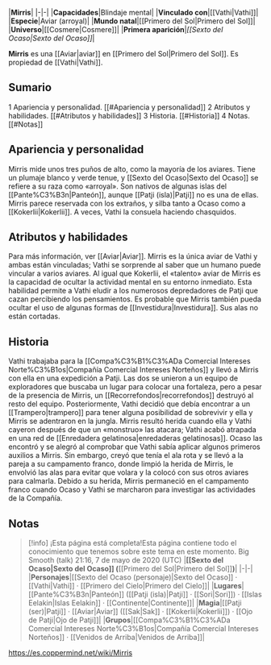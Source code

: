 

|**Mirris**|
|-|-|
|**Capacidades**|Blindaje mental|
|**Vinculado con**|[[Vathi\|Vathi]]|
|**Especie**|Aviar (arroyal)|
|**Mundo natal**|[[Primero del Sol\|Primero del Sol]]|
|**Universo**|[[Cosmere\|Cosmere]]|
|**Primera aparición**|*[[Sexto del Ocaso\|Sexto del Ocaso]]*|

**Mirris** es una [[Aviar\|aviar]] en [[Primero del Sol\|Primero del Sol]]. Es propiedad de [[Vathi\|Vathi]].

## Sumario

1 Apariencia y personalidad. [[#Apariencia y personalidad]] 
2 Atributos y habilidades. [[#Atributos y habilidades]] 
3 Historia. [[#Historia]] 
4 Notas. [[#Notas]] 


## Apariencia y personalidad
Mirris mide unos tres puños de alto, como la mayoría de los aviares. Tiene un plumaje blanco y verde tenue, y [[Sexto del Ocaso\|Sexto del Ocaso]] se refiere a su raza como «arroyal». Son nativos de algunas islas del [[Pante%C3%B3n\|Panteón]], aunque [[Patji (isla)\|Patji]] no es una de ellas. Mirris parece reservada con los extraños, y silba tanto a Ocaso como a [[Kokerlii\|Kokerlii]]. A veces, Vathi la consuela haciendo chasquidos.

## Atributos y habilidades
Para más información, ver [[Aviar\|Aviar]].
Mirris es la única aviar de Vathi y ambas están vinculadas; Vathi se sorprende al saber que un humano puede vincular a varios aviares. Al igual que Kokerlii, el «talento» aviar de Mirris es la capacidad de ocultar la actividad mental en su entorno inmediato. Esta habilidad permite a Vathi eludir a los numerosos depredadores de Patji que cazan percibiendo los pensamientos. Es probable que Mirris también pueda ocultar el uso de algunas formas de [[Investidura\|Investidura]]. Sus alas no están cortadas.

## Historia
Vathi trabajaba para la [[Compa%C3%B1%C3%ADa Comercial Intereses Norte%C3%B1os\|Compañía Comercial Intereses Norteños]] y llevó a Mirris con ella en una expedición a Patji. Las dos se unieron a un equipo de exploradores que buscaba un lugar para colocar una fortaleza, pero a pesar de la presencia de Mirris, un [[Recorrefondos\|recorrefondos]] destruyó al resto del equipo. Posteriormente, Vathi decidió que debía encontrar a un [[Trampero\|trampero]] para tener alguna posibilidad de sobrevivir y ella y Mirris se adentraron en la jungla. Mirris resultó herida cuando ella y Vathi cayeron después de que un «monstruo» las atacara; Vathi acabó atrapada en una red de [[Enredadera gelatinosa\|enredaderas gelatinosas]]. Ocaso las encontró y se alegró al comprobar que Vathi sabía aplicar algunos primeros auxilios a Mirris. Sin embargo, creyó que tenía el ala rota y se llevó a la pareja a su campamento franco, donde limpió la herida de Mirris, le envolvió las alas para evitar que volara y la colocó con sus otros aviares para calmarla. Debido a su herida, Mirris permaneció en el campamento franco cuando Ocaso y Vathi se marcharon para investigar las actividades de la Compañía.

## Notas

> [!info] ¡Esta página está completa!Esta página contiene todo el conocimiento que tenemos sobre este tema en este momento.
Big Smooth (talk) 21:16, 7 de mayo de 2020 (UTC)
|**[[Sexto del Ocaso\|Sexto del Ocaso]] (**[[Primero del Sol\|Primero del Sol]]**)**|
|-|-|
|**Personajes**|[[Sexto del Ocaso (personaje)\|Sexto del Ocaso]] · [[Vathi\|Vathi]] · [[Primero del Cielo\|Primero del Cielo]]|
|**Lugares**|[[Pante%C3%B3n\|Panteón]] ([[Patji (isla)\|Patji]] · [[Sori\|Sori]]) · [[Islas Eelakin\|Islas Eelakin]] · [[Continente\|Continente]]|
|**Magia**|[[Patji (ser)\|Patji]] · [[Aviar\|Aviar]] ([[Sak\|Sak]] · [[Kokerlii\|Kokerlii]]) · [[Ojo de Patji\|Ojo de Patji]]|
|**Grupos**|[[Compa%C3%B1%C3%ADa Comercial Intereses Norte%C3%B1os\|Compañía Comercial Intereses Norteños]] · [[Venidos de Arriba\|Venidos de Arriba]]|



https://es.coppermind.net/wiki/Mirris